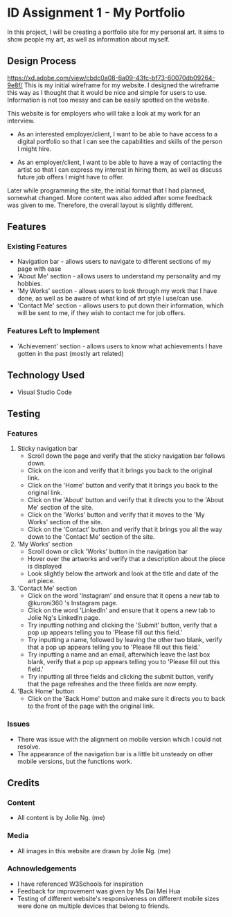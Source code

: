 # ID Assignment 1 - My Portfolio
In this project, I will be creating a portfolio site for my personal art. It aims to show people my art, as well as information about myself.

## Design Process
https://xd.adobe.com/view/cbdc0a08-6a09-43fc-bf73-60070db09264-9e8f/
This is my initial wireframe for my website. I designed the wireframe this way as I thought that it would be nice and simple for users to use. Information is not too messy and can be easily spotted on the website.

This website is for employers who will take a look at my work for an interview.

- As an interested employer/client, I want to be able to have access to a digital portfolio so that I can see the capabilities and skills of the person I might hire.

- As an employer/client, I want to be able to have a way of contacting the artist so that I can express my interest in hiring them, as well as discuss future job offers I might have to offer.

Later while programming the site, the initial format that I had planned, somewhat changed. More content was also added after some feedback was given to me. Therefore, the overall layout is slightly different. 

## Features
### Existing Features
- Navigation bar - allows users to navigate to different sections of my page with ease
- 'About Me' section - allows users to understand my personality and my hobbies.
- 'My Works' section - allows users to look through my work that I have done, as well as be aware of what kind of art style I use/can use.
- 'Contact Me' section - allows users to put down their information, which will be sent to me, if they wish to contact me for job offers.

### Features Left to Implement
- 'Achievement' section - allows users to know what achievements I have gotten in the past (mostly art related)

## Technology Used
- Visual Studio Code

## Testing
### Features
1. Sticky navigation bar
    - Scroll down the page and verify that the sticky navigation bar follows down.
    - Click on the icon and verify that it brings you back to the original link.
    - Click on the 'Home' button and verify that it brings you back to the original link.
    - Click on the 'About' button and verify that it directs you to the 'About Me' section of the site.
    - Click on the 'Works' button and verify that it moves to the 'My Works' section of the site.
    - Click on the 'Contact' button and verify that it brings you all the way down to the 'Contact Me' section of the site.
2. 'My Works' section
    - Scroll down or click 'Works' button in the navigation bar
    - Hover over the artworks and verify that a description about the piece is displayed
    - Look slightly below the artwork and look at the title and date of the art piece.
3. 'Contact Me' section
    - Click on the word 'Instagram' and ensure that it opens a new tab to @kuroni360 's Instagram page.
    - Click on the word 'LinkedIn' and ensure that it opens a new tab to Jolie Ng's LinkedIn page.
    - Try inputting nothing and clicking the 'Submit' button, verify that a pop up appears telling you to 'Please fill out this field.'
    - Try inputting a name, followed by leaving the other two blank, verify that a pop up appears telling you to 'Please fill out this field.'
    - Try inputting a name and an email, afterwhich leave the last box blank, verify that a pop up appears telling you to 'Please fill out this field.'
    - Try inputting all three fields and clicking the submit button, verify that the page refreshes and the three fields are now empty.
4. 'Back Home' button
    - Click on the 'Back Home' button and make sure it directs you to back to the front of the page with the original link.

### Issues
- There was issue with the alignment on mobile version which I could not resolve.
- The appearance of the navigation bar is a little bit unsteady on other mobile versions, but the functions work.

## Credits
### Content
- All content is by Jolie Ng. (me)

### Media
- All images in this website are drawn by Jolie Ng. (me)

### Achnowledgements
- I have referenced W3Schools for inspiration
- Feedback for improvement was given by Ms Dai Mei Hua
- Testing of different website's responsiveness on different mobile sizes were done on multiple devices that belong to friends.

